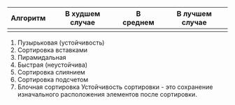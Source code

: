 
| Алгоритм | В худшем случае | В среднем | В лучшем случае |
| -------- | --------------- | --------- | --------------- |
|          |                 |           |                 |
1. Пузырьковая (устойчивость)
2. Сортировка вставками
3. Пирамидальная
4. Быстрая (неустойчива)
5. Сортировка слиянием
6. Сортировка подсчетом
7. Блочная сортировка
Устойчивость сортировки - это сохранение изначального расположения элементов после сортировки.